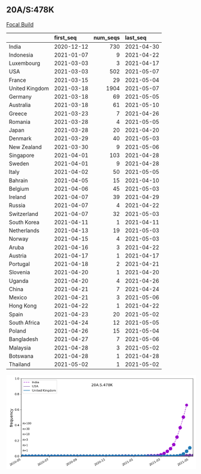 

## 20A/S:478K
[Focal Build](https://nextstrain.org/groups/neherlab/ncov/20A.S.154K.S.478K)

|                | first_seq   |   num_seqs | last_seq   |
|:---------------|:------------|-----------:|:-----------|
| India          | 2020-12-12  |        730 | 2021-04-30 |
| Indonesia      | 2021-01-07  |          9 | 2021-04-22 |
| Luxembourg     | 2021-03-03  |          3 | 2021-04-17 |
| USA            | 2021-03-03  |        502 | 2021-05-07 |
| France         | 2021-03-15  |         29 | 2021-05-04 |
| United Kingdom | 2021-03-18  |       1904 | 2021-05-07 |
| Germany        | 2021-03-18  |         69 | 2021-05-05 |
| Australia      | 2021-03-18  |         61 | 2021-05-10 |
| Greece         | 2021-03-23  |          7 | 2021-04-26 |
| Romania        | 2021-03-28  |          4 | 2021-05-05 |
| Japan          | 2021-03-28  |         20 | 2021-04-20 |
| Denmark        | 2021-03-29  |         40 | 2021-05-03 |
| New Zealand    | 2021-03-30  |          9 | 2021-05-06 |
| Singapore      | 2021-04-01  |        103 | 2021-04-28 |
| Sweden         | 2021-04-01  |          9 | 2021-04-28 |
| Italy          | 2021-04-02  |         50 | 2021-05-05 |
| Bahrain        | 2021-04-05  |         15 | 2021-04-10 |
| Belgium        | 2021-04-06  |         45 | 2021-05-03 |
| Ireland        | 2021-04-07  |         39 | 2021-04-29 |
| Russia         | 2021-04-07  |          4 | 2021-04-22 |
| Switzerland    | 2021-04-07  |         32 | 2021-05-03 |
| South Korea    | 2021-04-11  |          1 | 2021-04-11 |
| Netherlands    | 2021-04-13  |         19 | 2021-05-03 |
| Norway         | 2021-04-15  |          4 | 2021-05-03 |
| Aruba          | 2021-04-16  |          3 | 2021-04-22 |
| Austria        | 2021-04-17  |          1 | 2021-04-17 |
| Portugal       | 2021-04-18  |          2 | 2021-04-21 |
| Slovenia       | 2021-04-20  |          1 | 2021-04-20 |
| Uganda         | 2021-04-20  |          4 | 2021-04-26 |
| China          | 2021-04-21  |          7 | 2021-04-24 |
| Mexico         | 2021-04-21  |          3 | 2021-05-06 |
| Hong Kong      | 2021-04-22  |          1 | 2021-04-22 |
| Spain          | 2021-04-23  |         20 | 2021-05-02 |
| South Africa   | 2021-04-24  |         12 | 2021-05-05 |
| Poland         | 2021-04-26  |         15 | 2021-05-04 |
| Bangladesh     | 2021-04-27  |          7 | 2021-05-06 |
| Malaysia       | 2021-04-28  |          3 | 2021-05-02 |
| Botswana       | 2021-04-28  |          1 | 2021-04-28 |
| Thailand       | 2021-05-02  |          1 | 2021-05-02 |

![Overall trends 20A.S.478K](/overall_trends_figures/overall_trends_20A.S.478K.png)